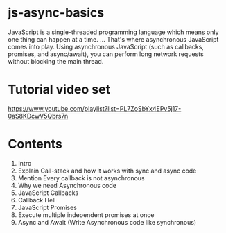 # js-async-basics
JavaScript is a single-threaded programming language which means only one thing can happen at a time. ... 
That's where asynchronous JavaScript comes into play. Using asynchronous JavaScript 
(such as callbacks, promises, and async/await), you can perform long network requests without blocking the main thread.

# Tutorial video set
https://www.youtube.com/playlist?list=PL7ZoSbYx4EPv5j17-0aS8KDcwV5Qbrs7n

# Contents
1) Intro
2) Explain Call-stack and how it works with sync and async code
3) Mention Every callback is not asynchronous
4) Why we need Asynchronous code
5) JavaScript Callbacks
6) Callback Hell
7) JavaScript Promises
8) Execute multiple independent promises at once
9) Async and Await (Write Asynchronous code like synchronous)
